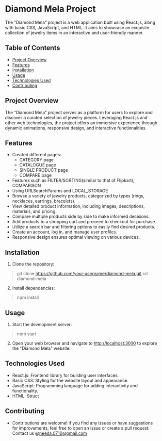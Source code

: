 # Diamond Mela Project

The "Diamond Mela" project is a web application built using React.js, along with basic CSS, JavaScript, and HTML. It aims to showcase an exquisite collection of jewelry items in an interactive and user-friendly manner.

## Table of Contents

- [Project Overview](#project-overview)
- [Features](#features)
- [Installation](#installation)
- [Usage](#usage)
- [Technologies Used](#technologies-used)
- [Contributing](#contributing)

## Project Overview

The "Diamond Mela" project serves as a platform for users to explore and discover a curated selection of jewelry pieces. Leveraging React.js and other web technologies, the project offers an immersive experience through dynamic animations, responsive design, and interactive functionalities.

## Features

- Created different pages:
    * CATEGORY page
    * CATALOGUE page
    * SINGLE PRODUCT page
    * COMPARE page
- Features such as FILTER/SORTING(similar to that of Flipkart), COMPARISON
- Using URLSearchParams and LOCAL_STORAGE
- Browse a variety of jewelry products, categorized by types (rings, necklaces, earrings, bracelets).
- View detailed product information, including images, descriptions, materials, and pricing.
- Compare multiple products side by side to make informed decisions.
- Add products to a shopping cart and proceed to checkout for purchase.
- Utilize a search bar and filtering options to easily find desired products.
- Create an account, log in, and manage user profiles.
- Responsive design ensures optimal viewing on various devices.

## Installation

1. Clone the repository:
>git clone https://github.com/your-username/diamond-mela.git
>cd diamond-mela

2. Install dependencies:
>npm install


## Usage

1. Start the development server:
>npm start


2. Open your web browser and navigate to [http://localhost:3000](http://localhost:3000) to explore the "Diamond Mela" website.

## Technologies Used

- React.js: Frontend library for building user interfaces.
- Basic CSS: Styling for the website layout and appearance.
- JavaScript: Programming language for adding interactivity and functionality.
- HTML: Struct

## Contributing
- Contributions are welcome! If you find any issues or have suggestions for improvements, feel free to open an issue or create a pull request. Contact us @needa.0710@gmail.com